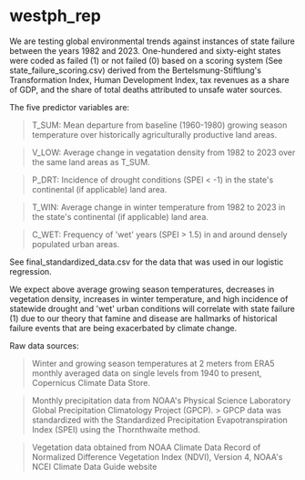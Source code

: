 # westph_rep
We are testing global environmental trends against instances of state failure between the years 1982 and 2023. One-hundered and sixty-eight states were coded as failed (1) or not failed (0) based on a scoring system (See state_failure_scoring.csv) derived from the Bertelsmung-Stiftlung's Transformation Index, Human Development Index, tax revenues as a share of GDP, and the share of total deaths attributed to unsafe water sources. 

The five predictor variables are:
> T_SUM: Mean departure from baseline (1960-1980) growing season temperature over historically agriculturally productive land areas.

> V_LOW: Average change in vegatation density from 1982 to 2023 over the same land areas as T_SUM.

> P_DRT: Incidence of drought conditions (SPEI < -1) in the state's continental (if applicable) land area.

> T_WIN: Average change in winter temperature from 1982 to 2023 in the state's continental (if applicable) land area.

> C_WET: Frequency of 'wet' years (SPEI > 1.5) in and around densely populated urban areas.

See final_standardized_data.csv for the data that was used in our logistic regression.

We expect above average growing season temperatures, decreases in vegetation density, increases in winter temperature, and high incidence of statewide drought and 'wet' urban conditions will correlate with state failure (1) due to our theory that famine and disease are hallmarks of historical failure events that are being exacerbated by climate change.






Raw data sources:

> Winter and growing season temperatures at 2 meters from ERA5 monthly averaged data on single levels from 1940 to present, Copernicus Climate Data Store. 

>   Monthly precipitation data from NOAA's Physical Science Laboratory Global Precipitation Climatology Project (GPCP).
      > GPCP data was standardized with the Standardized Precipitation
Evapotranspiration Index (SPEI) using the Thornthwaite method.

> Vegetation data obtained from NOAA Climate Data Record of Normalized Difference Vegetation Index (NDVI), Version 4, NOAA's NCEI Climate Data Guide website
